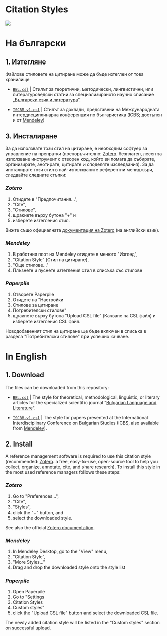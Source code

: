 # Citation Styles

![ ](https://github.com/user-attachments/assets/c1e644bc-2def-46f6-b96d-d464b4fb58d4)

# На български 

## 1. Изтегляне
Файлове стиловете на цитиране може да бъде изтеглен от това хранилище

* [`BEL.csl`](https://github.com/FATelarico/citationstyles/blob/main/BEL.csl) | Стилът за теоретични, методически, лингвистични, или литературоведски статии за специализираното научно списание „[Български език и литература](https://azbuki.bg/bel/)“.

* [`ISCBM-v1.csl`](https://github.com/FATelarico/citationstyles/blob/main/ISCBM-v1.csl) | Стилът за доклади, представени на Международната интердисциплинарна конференция по българистика (ICBS; достъпен и от [Mendeley](https://csl.mendeley.com/styles/712458141/ISCBM-v1))

## 3. Инсталиране
За да използвате този стил на цитиране, е необходим софтуер за управление на препратки (препоръчително: [Zotero](https://www.zotero.org/download/). безплатен, лесен за използване инструмент с отворен код, който ви помага да събирате, организирате, анотирате, цитирате и споделяте изследвания). За да инсталирате този стил в най-използваните референтни мениджъри, следвайте следните стъпки: 

### *Zotero*

1. Отидете в "Предпочитания...",
2. "Cite",
3. "Стилове",
4. щракнете върху бутона "+" и
5. изберете изтегления стил.

Вижте също официалната [документация на Zotero](https://www.zotero.org/support/styles#installing_additional_styles) (на английски език).

### *Mendeley*

1. В работния плот на Mendeley отидете в менюто "Изглед",
2. "Citation Style" (Стил на цитиране),
3. "Още стилове..."
4. Плъзнете и пуснете изтегления стил в списъка със стилове

### *Paperpile*

1. Отворете Paperpile
2. Отидете на "Настройки
3. Стилове за цитиране
4. Потребителски стилове"
5. щракнете върху бутона "Upload CSL file" (Качване на CSL файл) и изберете изтегления CSL файл.

Новодобавеният стил на цитиране ще бъде включен в списъка в раздела "Потребителски стилове" при успешно качване.

# In English 

## 1. Download
The files can be downloaded from this repository:

* [`BEL.csl`](https://github.com/FATelarico/citationstyles/blob/main/BEL.csl) | The style for theoretical, methodological, linguistic, or literary articles for the specialized scientific journal "[Bulgarian Language and Literature](https://azbuki.bg/bel/)".

* [`ISCBM-v1.csl`](https://github.com/FATelarico/citationstyles/blob/main/ISCBM-v1.csl) | The style for papers presented at the International Interdisciplinary Conference on Bulgarian Studies (ICBS, also available from [Mendeley](https://csl.mendeley.com/styles/712458141/ISCBM-v1)).

## 2. Install
A reference management software is required to use this citation style (recommended: [Zotero](https://www.zotero.org/download/). a free, easy-to-use, open-source tool to help you collect, organize, annotate, cite, and share research). To install this style in the most used reference managers follows these steps: 

### *Zotero*

1. Go to "Preferences...",
2. "Cite",
3. "Styles",
4. click the "+" button, and
5. select the downloaded style.

See also the official [Zotero documentation](https://www.zotero.org/support/styles#installing_additional_styles).

### *Mendeley*

1. In Mendeley Desktop, go to the "View" menu,
2. "Citation Style",
3. "More Styles..."
4. Drag and drop the downloaded style onto the style list

### *Paperpile*

1. Open Paperpile
2. Go to "Settings
3. Citation Styles
4. Custom styles"
5. click the "Upload CSL file" button and select the downloaded CSL file.

The newly added citation style will be listed in the "Custom styles" section on successful upload.
